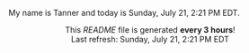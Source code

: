 My name is Tanner and today is Sunday, July 21, 2:21 PM EDT.

<p align="center">This <i>README</i> file is generated <b>every 3 hours</b>!</br>Last refresh: Sunday, July 21, 2:21 PM EDT<br /></p>

